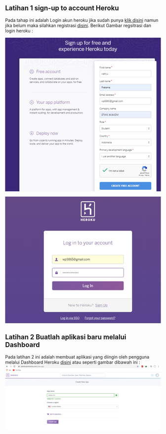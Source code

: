 ## Latihan 1 sign-up to account Heroku
 Pada tahap ini adalah Login akun heroku jika sudah punya [klik disini](https://id.heroku.com/login) namun jika belum maka silahkan registrasi [disini](https://signup.heroku.com/). Berikut Gambar regsitrasi dan login heroku :

![registrasi](https://github.com/Wahyupr/tekn-cloud-computing/blob/master/minggu-03/images/1.png)



![login](https://github.com/Wahyupr/tekn-cloud-computing/blob/master/minggu-03/images/2.png )


## Latihan 2 Buatlah aplikasi baru melalui Dashboard
Pada latihan 2 ini adalah membuat aplikasi yang diingin oleh pengguna melalui Dashboard Heroku [disini](https://dashboard.heroku.com/) atau seperti gambar dibawah ini :
![dashboard](https://github.com/Wahyupr/tekn-cloud-computing/blob/master/minggu-03/images/3.png)

